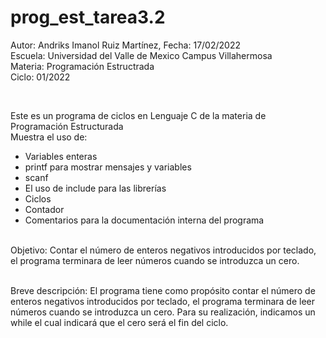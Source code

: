 # prog_est_tarea3.2
<p>Autor: Andriks Imanol Ruiz Martínez, Fecha: 17/02/2022 <br>
Escuela: Universidad del Valle de Mexico Campus Villahermosa <br>
Materia: Programación Estructrada <br>
Ciclo: 01/2022</p>
<br>
<p>Este es un programa de ciclos en Lenguaje C de la materia de Programación Estructurada<br>
Muestra el uso de:
  <ul>
    <li>Variables enteras</li>
    <li>printf para mostrar mensajes y variables</li>
    <li>scanf</li>
    <li>El uso de include para las librerías</li>
    <li>Ciclos</li>
    <li>Contador</li>
    <li>Comentarios para la documentación interna del programa</li>
    </ul>
    </p>
<br>
Objetivo: Contar el número de enteros negativos introducidos por teclado, el programa terminara de leer números cuando se introduzca un cero.
<br>
<br>
<p>Breve descripción: 
El programa tiene como propósito contar el número de enteros negativos introducidos por teclado, el programa terminara de leer números cuando se introduzca un cero. Para su realización, indicamos un while  el cual indicará que el cero será el fin del ciclo.
</p>
